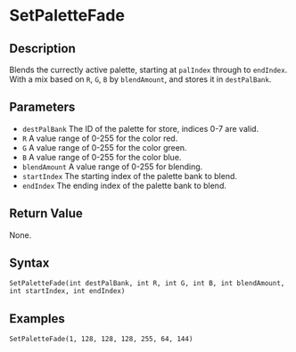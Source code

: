 # SetPaletteFade

## Description
Blends the currectly active palette, starting at `palIndex` through to `endIndex`. With a mix based on `R`, `G`, `B` by `blendAmount`, and stores it in `destPalBank`.

## Parameters
- `destPalBank`
The ID of the palette for store, indices 0-7 are valid.
- `R`
A value range of 0-255 for the color red.
- `G`
A value range of 0-255 for the color green.
- `B`
A value range of 0-255 for the color blue.
- `blendAmount`
A value range of 0-255 for blending.
- `startIndex`
The starting index of the palette bank to blend.
- `endIndex`
The ending index of the palette bank to blend.

## Return Value
None.

## Syntax
```
SetPaletteFade(int destPalBank, int R, int G, int B, int blendAmount, int startIndex, int endIndex)
```

## Examples
```
SetPaletteFade(1, 128, 128, 128, 255, 64, 144)
```